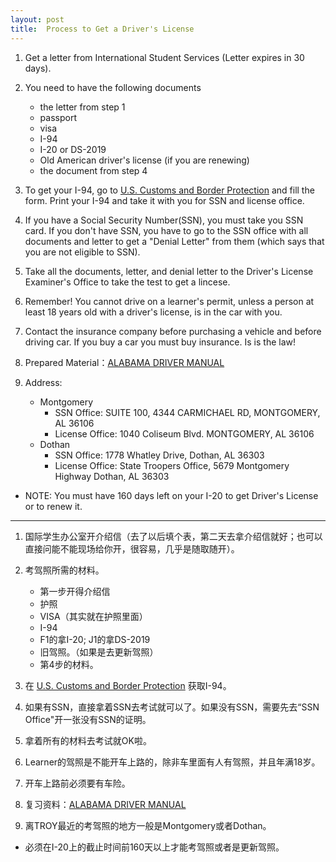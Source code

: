 ```yaml
---
layout: post
title:  Process to Get a Driver's License
---
```


1. Get a letter from International Student Services (Letter expires in 30 days).

2. You need to have the following documents
    - the letter from step 1
    - passport
    - visa
    - I-94
    - I-20 or DS-2019
    - Old American driver's license (if you are renewing)
    - the document from step 4

3. To get your I-94, go to [U.S. Customs and Border Protection] and fill the form. Print your I-94 and take it with you for SSN and license office.

4. If you have a Social Security Number(SSN), you must take you SSN card. If you don't have SSN, you have to go to the SSN office with all documents and letter to get a "Denial Letter" from them (which says that you are not eligible to SSN).

5. Take all the documents, letter, and denial letter to the Driver's License Examiner's Office to take the test to get a lincese.

6. Remember! You cannot drive on a learner's permit, unless a person at least 18 years old with a driver's license, is in the car with you.

7. Contact the insurance company before purchasing a vehicle and before driving car. If you buy a car you must buy insurance. Is is the law!

8. Prepared Material：[ALABAMA DRIVER MANUAL]

9. Address:
    - Montgomery
        + SSN Office: SUITE 100, 4344 CARMICHAEL RD, MONTGOMERY, AL 36106
        + License Office: 1040 Coliseum Blvd. MONTGOMERY, AL 36106
    - Dothan
        + SSN Office: 1778 Whatley Drive, Dothan, AL 36303
        + License Office: State Troopers Office, 5679 Montgomery Highway Dothan, AL 36303



- NOTE: You must have 160 days left on your I-20 to get Driver's License or to renew it.

[U.S. Customs and Border Protection]: http://www.cbp.gov/travel/international-visitors/i-94-instructions

---

1. 国际学生办公室开介绍信（去了以后填个表，第二天去拿介绍信就好；也可以直接问能不能现场给你开，很容易，几乎是随取随开）。

2. 考驾照所需的材料。
    - 第一步开得介绍信
    - 护照
    - VISA（其实就在护照里面）
    - I-94
    - F1的拿I-20; J1的拿DS-2019
    - 旧驾照。（如果是去更新驾照）
    - 第4步的材料。

3. 在 [U.S. Customs and Border Protection] 获取I-94。

4. 如果有SSN，直接拿着SSN去考试就可以了。如果没有SSN，需要先去“SSN Office"开一张没有SSN的证明。

5. 拿着所有的材料去考试就OK啦。

6. Learner的驾照是不能开车上路的，除非车里面有人有驾照，并且年满18岁。

7. 开车上路前必须要有车险。

9. 复习资料：[ALABAMA DRIVER MANUAL]

8. 离TROY最近的考驾照的地方一般是Montgomery或者Dothan。

- 必须在I-20上的截止时间前160天以上才能考驾照或者是更新驾照。

[ALABAMA DRIVER MANUAL]: http://dps.alabama.gov/Documents/Manuals/DriverLicenseManual.pdf

